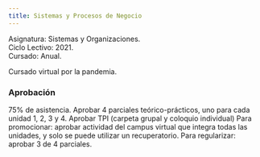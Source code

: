 ```yaml
---
title: Sistemas y Procesos de Negocio
---
```


Asignatura: Sistemas y Organizaciones. \
Ciclo Lectivo: 2021. \
Cursado: Anual.

Cursado virtual por la pandemia.

### Aprobación

75% de asistencia.
Aprobar 4 parciales teórico-prácticos, uno para cada unidad 1, 2, 3 y 4.
Aprobar TPI (carpeta grupal y coloquio individual)
Para promocionar: aprobar actividad del campus virtual que integra todas las unidades, y solo se puede utilizar un recuperatorio.
Para regularizar: aprobar 3 de 4 parciales.
